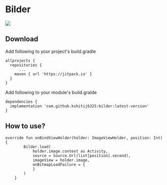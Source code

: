 # Bilder

[![](https://jitpack.io/v/kshitij6325/BilderDemo.svg)](https://jitpack.io/#kshitij6325/bilder)

## Download
Add following to your project's build.gradle
```
allprojects {
  repositories {
      ...			
    maven { url 'https://jitpack.io' }
  }
}
```
Add following to your module's build.gralde
```
dependencies {
  implementation 'com.github.kshitij6325:bilder:latest-version'
}
```
## How to use?
```
override fun onBindViewHolder(holder: ImageViewHolder, position: Int) {
        Bilder.load(
            holder.image.context as Activity,
            source = Source.Url(list[position].second),
            imageView = holder.image,
            onBitmapLoadFailure = {
            }
        )
    }
```
